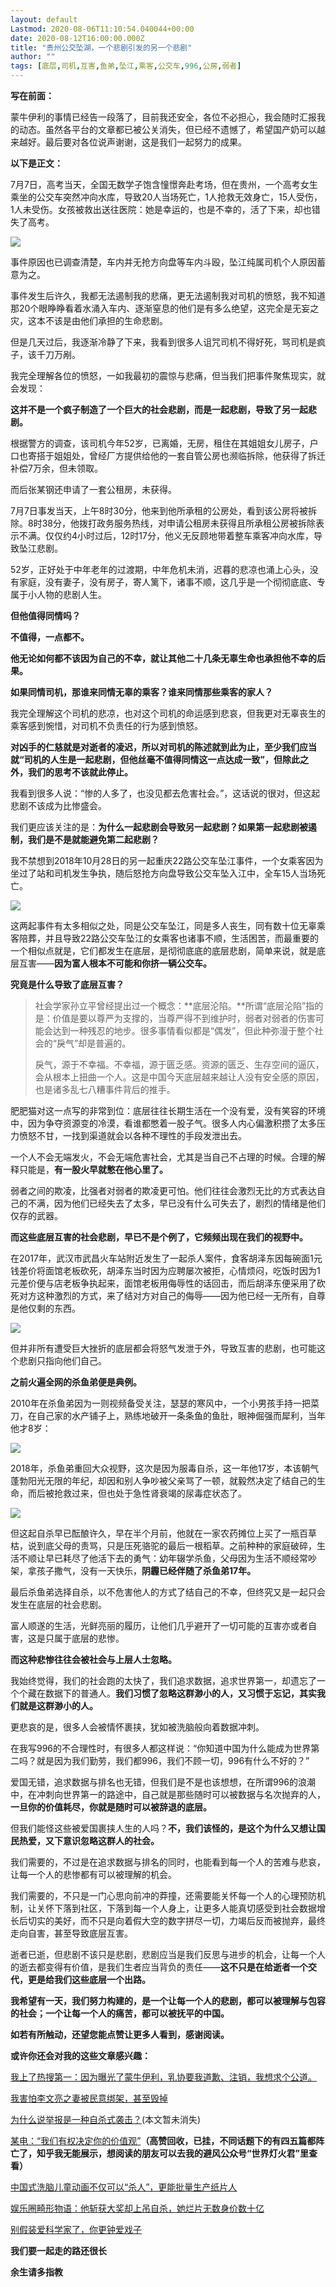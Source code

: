 ```yaml
---
layout: default
Lastmod: 2020-08-06T11:10:54.040044+00:00
date: 2020-08-12T16:00:00.000Z
title: "贵州公交坠湖，一个悲剧引发的另一个悲剧"
author: ""
tags: [底层,司机,互害,鱼弟,坠江,乘客,公交车,996,公房,弱者]
---
```


**写在前面：**

蒙牛伊利的事情已经告一段落了，目前我还安全，各位不必担心，我会随时汇报我的动态。虽然各平台的文章都已被公关消失，但已经不遗憾了，希望国产奶可以越来越好。最后要对各位说声谢谢，这是我们一起努力的成果。

**以下是正文：**

7月7日，高考当天，全国无数学子饱含憧憬奔赴考场，但在贵州，一个高考女生乘坐的公交车突然冲向水库，导致20人当场死亡，1人抢救无效身亡，15人受伤，1人未受伤。女孩被救出送往医院：她是幸运的，也是不幸的，活了下来，却也错失了高考。

![](https://images.weserv.nl/?url=https%3A//pic2.zhimg.com/v2-7c2b5e64c90c6f63f9a6b846deecb84b_b.jpg)

事件原因也已调查清楚，车内并无抢方向盘等车内斗殴，坠江纯属司机个人原因蓄意为之。

事件发生后许久，我都无法遏制我的悲痛，更无法遏制我对司机的愤怒，我不知道那20个眼睁睁看着水涌入车内、逐渐窒息的他们是有多么绝望，这完全是无妄之灾，这本不该是由他们承担的生命悲剧。

但是几天过后，我逐渐冷静了下来，我看到很多人诅咒司机不得好死，骂司机是疯子，该千刀万剐。

我完全理解各位的愤怒，一如我最初的震惊与悲痛，但当我们把事件聚焦现实，就会发现：

**这并不是一个疯子制造了一个巨大的社会悲剧，而是一起悲剧，导致了另一起悲剧。**

根据警方的调查，该司机今年52岁，已离婚，无房，租住在其姐姐女儿房子，户口也寄搭于姐姐处，曾经厂方提供给他的一套自管公房也濒临拆除，他获得了拆迁补偿7万余，但未领取。

而后张某钢还申请了一套公租房，未获得。

7月7日事发当天，上午8时30分，他来到他所承租的公房处，看到该公房将被拆除。8时38分，他拨打政务服务热线，对申请公租房未获得且所承租公房被拆除表示不满。仅仅约4小时过后，12时17分，他义无反顾地带着整车乘客冲向水库，导致坠江悲剧。

52岁，正好处于中年老年的过渡期，中年危机未消，迟暮的悲凉也涌上心头，没有家庭，没有妻子，没有房子，寄人篱下，诸事不顺，这几乎是一个彻彻底底、专属于小人物的悲剧人生。

**但他值得同情吗？**

**不值得，一点都不。**

**他无论如何都不该因为自己的不幸，就让其他二十几条无辜生命也承担他不幸的后果。**

**如果同情司机，那谁来同情无辜的乘客？谁来同情那些乘客的家人？**

我完全理解这个司机的悲凉，也对这个司机的命运感到悲哀，但我更对无辜丧生的乘客感到惋惜，对司机不负责任的行为感到愤怒。

**对凶手的仁慈就是对逝者的凌迟，所以对司机的陈述就到此为止，至少我们应当就“司机的人生是一起悲剧，但他丝毫不值得同情这一点达成一致”，但除此之外，我们的思考不该就此停止。**

我看到很多人说：“惨的人多了，也没见都去危害社会。”，这话说的很对，但这起悲剧不该成为比惨盛会。

我们更应该关注的是：**为什么一起悲剧会导致另一起悲剧？如果第一起悲剧被遏制，我们是不是就能避免第二起悲剧？**

我不禁想到2018年10月28日的另一起重庆22路公交车坠江事件，一个女乘客因为坐过了站和司机发生争执，随后怒抢方向盘导致公交车坠入江中，全车15人当场死亡。

![](https://images.weserv.nl/?url=https%3A//pic3.zhimg.com/v2-1d6e9d6db202c6f24d034bb3c7dd9f55_b.jpg)

这两起事件有太多相似之处，同是公交车坠江，同是多人丧生，同有数十位无辜乘客陪葬，并且导致22路公交车坠江的女乘客也诸事不顺，生活困苦，而最重要的一个相似点就是，它们都发生在底层，是彻彻底底的底层悲剧，简单来说，就是底层互害——**因为富人根本不可能和你挤一辆公交车。**

**究竟是什么导致了底层互害？**

> 社会学家孙立平曾经提出过一个概念：**底层沦陷。**所谓“底层沦陷”指的是：价值是要以尊严为支撑的，当尊严得不到维护时，弱者对弱者的伤害可能会达到一种残忍的地步。很多事情看似都是“偶发”，但此种弥漫于整个社会的“戾气”却是普遍的。
> 
> 戾气，源于不幸福。不幸福，源于匮乏感。资源的匮乏、生存空间的逼仄，会从根本上扭曲一个人。这是中国今天底层越来越让人没有安全感的原因，也是诸多乱七八糟事件背后的推手。

肥肥猫对这一点写的非常到位：底层往往长期生活在一个没有爱，没有笑容的环境中，因为争夺资源变的冷漠，看谁都憋着一股子气。很多人内心偏激积攒了太多压力愤怒不甘，一找到渠道就会以各种不理性的手段发泄出去。

一个人不会无端发火，不会无端危害社会，尤其是当自己不占理的时候。合理的解释只能是，**有一股火早就憋在他心里了。**

弱者之间的欺凌，比强者对弱者的欺凌更可怕。他们往往会激烈无比的方式表达自己的不满，因为他们已经失去了太多，早已没有什么可失去了，剧烈的情绪是他们仅存的武器。

**而这些底层互害的社会悲剧，早已不是个例了，它频频出现在我们的视野中。**

在2017年，武汉市武昌火车站附近发生了一起杀人案件，食客胡泽东因每碗面1元钱差价将面馆老板砍死，胡泽东当时因为应聘屡次被拒，心情烦闷，吃饭时因为1元差价便与店老板争执起来，面馆老板用侮辱性的话回击，而后胡泽东便采用了砍死对方这种激烈的方式，来了结对方对自己的侮辱——因为他已经一无所有，自尊是他仅剩的东西。

![](https://images.weserv.nl/?url=https%3A//pic3.zhimg.com/v2-743c252fdc097c3b93264c596c92e1d2_b.jpg)

但并非所有遭受巨大挫折的底层都会将怒气发泄于外，导致互害的悲剧，也可能这个悲剧只指向他们自己。

**之前火遍全网的杀鱼弟便是典例。**

2010年在杀鱼弟因为一则视频备受关注，瑟瑟的寒风中，一个小男孩手持一把菜刀，在自己家的水产铺子上，熟练地破开一条条鱼的鱼肚，眼神倔强而犀利，当年他才8岁：

![](https://images.weserv.nl/?url=https%3A//pic1.zhimg.com/v2-938ab35eb8c88e63d5704431e7079a09_b.jpg)

2018年，杀鱼弟重回大众视野，这次是因为服毒自杀，这一年他17岁，本该朝气蓬勃阳光无限的年纪，却因和别人争吵被父亲骂了一顿，就毅然决定了结自己的生命，而后被抢救过来，但也处于急性肾衰竭的尿毒症状态了。

![](https://images.weserv.nl/?url=https%3A//pic1.zhimg.com/v2-87e45805949839fed346d1e2d584a853_b.jpg)

但这起自杀早已酝酿许久，早在半个月前，他就在一家农药摊位上买了一瓶百草枯，说到底父母的责骂，只是压死骆驼的最后一根稻草。之前种种的家庭破碎，生活不顺让早已耗尽了他活下去的勇气：幼年辍学杀鱼，父母因为生活不顺经常吵架，拿孩子撒气，没有一天快乐，**阴霾已经伴随了杀鱼弟17年。**

最后杀鱼弟选择自杀，以不危害他人的方式了结自己的不幸，但终究又是一起只会发生在底层的社会悲剧。

富人顺遂的生活，光鲜亮丽的履历，让他们几乎避开了一切可能的互害亦或者自害，这是只属于底层的悲惨。

**而这种悲惨往往会被社会与上层人士忽略。**

我始终觉得，我们的社会跑的太快了，我们追求数据，追求世界第一，却遗忘了一个个藏在数据下的普通人。**我们习惯了忽略这群渺小的人，又习惯于忘记，其实我们就是这群渺小的人。**

更悲哀的是，很多人会被情怀裹挟，犹如被洗脑般向着数据冲刺。

在我写996的不合理性时，有很多人都这样说：“你知道中国为什么能成为世界第二吗？就是因为我们勤劳，我们都996，我们不顾一切，996有什么不好的？”

爱国无错，追求数据与排名也无错，但我们是不是也该想想，在所谓996的浪潮中，在冲刺向世界第一的路途中，自己就是那些随时可以被数据与名次抛弃的人，**一旦你的价值耗尽，你就是随时可以被辞退的底层。**

但我们能怪这些被爱国裹挟人生的人吗？**不，我们该怪的，是这个为什么又想让国民热爱，又下意识忽略这群人的社会。**

我们需要的，不过是在追求数据与排名的同时，也能看到每一个人的苦难与悲哀，让每一个人的悲惨都有可以被理解的机会。

我们需要的，不只是一门心思向前冲的莽撞，还需要能关怀每一个人的心理预防机制，让关怀下落到社区，下落到每一个人身上，让更多人能真切感受到社会数据增长后切实的美好，而不只是向着假大空的数字拼尽一切，力竭后反而被抛弃，最终走向自害，甚至导致底层互害。

逝者已逝，但悲剧不该只是悲剧，悲剧应当是我们反思与进步的机会，让每一个人的逝去都变得有价值，是我们生者应当背负的责任——**这不只是在给逝者一个交代，更是给我们这些底层一个出路。**

**我希望有一天，我们努力构建的，是一个让每一个人的悲剧，都可以被理解与包容的社会；一个让每一个人的痛苦，都可以被抚平的中国。**

**如若有所触动，还望您能点赞让更多人看到，感谢阅读。**

**或许你还会对我的这些文章感兴趣：**

[我上了热搜第一：因为曝光了蒙牛伊利，乳协要我道歉、注销，我想求个公道。](https://zhuanlan.zhihu.com/p/158652347)

[我害怕李文亮之妻被民意绑架，甚至毁掉](https://zhuanlan.zhihu.com/p/148036773)

[为什么说举报是一种自杀式袭击？](https://zhuanlan.zhihu.com/p/152202625)(本文暂未消失)

[某电：“我们有权决定你的价值观”](https://www.zhihu.com/question/63811763/answer/214283732?utm_source=com.miui.notes&utm_medium=social)**（高赞回收，已挂，不同话题下的有四五篇都阵亡了，知乎我无能展示，想阅读的朋友可以去我的避风公众号“世界灯火君”里查看）**

[中国式洗脑儿童动画不仅可以“杀人”，更能批量生产纸片人](https://zhuanlan.zhihu.com/p/40521393)

[娱乐圈畸形物语：他斩获大奖却上吊自杀，她烂片无数身价数十亿](https://zhuanlan.zhihu.com/p/37860500)

[别假装爱科学家了，你更钟爱戏子](https://zhuanlan.zhihu.com/p/49840812)

**我们要一起走的路还很长**

**余生请多指教**

